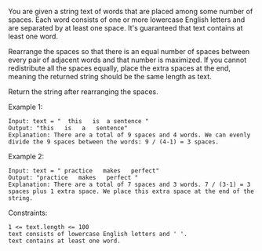 You are given a string text of words that are placed among some number of spaces. Each word consists of one or more lowercase English letters and are separated by at least one space. It's guaranteed that text contains at least one word.

Rearrange the spaces so that there is an equal number of spaces between every pair of adjacent words and that number is maximized. If you cannot redistribute all the spaces equally, place the extra spaces at the end, meaning the returned string should be the same length as text.

Return the string after rearranging the spaces.

Example 1:

    Input: text = "  this   is  a sentence "
    Output: "this   is   a   sentence"
    Explanation: There are a total of 9 spaces and 4 words. We can evenly divide the 9 spaces between the words: 9 / (4-1) = 3 spaces.

Example 2:

    Input: text = " practice   makes   perfect"
    Output: "practice   makes   perfect "
    Explanation: There are a total of 7 spaces and 3 words. 7 / (3-1) = 3 spaces plus 1 extra space. We place this extra space at the end of the string.

Constraints:

    1 <= text.length <= 100
    text consists of lowercase English letters and ' '.
    text contains at least one word.

